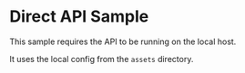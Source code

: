 # Direct API Sample

This sample requires the API to be running on the local host.

It uses the local config from the `assets` directory.
